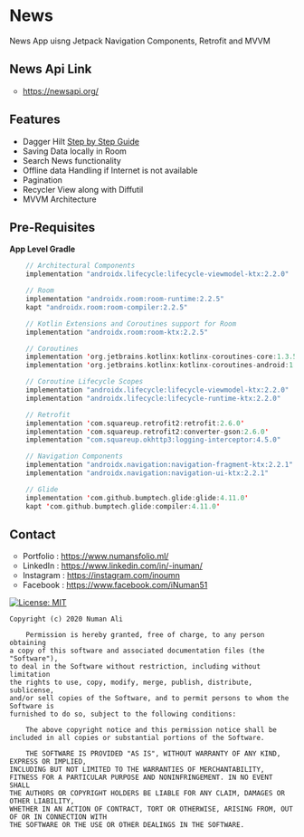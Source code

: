 # News
News App uisng Jetpack Navigation Components, Retrofit and MVVM

## News Api Link
<p align="left">
<ul style="list-style-type:circle;">
  <li><a href="https://newsapi.org/">https://newsapi.org/</a>
</ul></p>


## Features
- Dagger Hilt   [Step by Step Guide](https://blog.mindorks.com/dagger-hilt-tutorial)
- Saving Data locally in Room
- Search News functionality
- Offline data Handling if Internet is not available
- Pagination
- Recycler View along with Diffutil
- MVVM Architecture 


## Pre-Requisites

**App Level Gradle**
```kotlin
    // Architectural Components
    implementation "androidx.lifecycle:lifecycle-viewmodel-ktx:2.2.0"

    // Room
    implementation "androidx.room:room-runtime:2.2.5"
    kapt "androidx.room:room-compiler:2.2.5"

    // Kotlin Extensions and Coroutines support for Room
    implementation "androidx.room:room-ktx:2.2.5"

    // Coroutines
    implementation 'org.jetbrains.kotlinx:kotlinx-coroutines-core:1.3.5'
    implementation 'org.jetbrains.kotlinx:kotlinx-coroutines-android:1.3.5'

    // Coroutine Lifecycle Scopes
    implementation "androidx.lifecycle:lifecycle-viewmodel-ktx:2.2.0"
    implementation "androidx.lifecycle:lifecycle-runtime-ktx:2.2.0"

    // Retrofit
    implementation 'com.squareup.retrofit2:retrofit:2.6.0'
    implementation 'com.squareup.retrofit2:converter-gson:2.6.0'
    implementation "com.squareup.okhttp3:logging-interceptor:4.5.0"

    // Navigation Components
    implementation "androidx.navigation:navigation-fragment-ktx:2.2.1"
    implementation "androidx.navigation:navigation-ui-ktx:2.2.1"

    // Glide
    implementation 'com.github.bumptech.glide:glide:4.11.0'
    kapt 'com.github.bumptech.glide:compiler:4.11.0'

```


## Contact
<p align="left">
<ul style="list-style-type:circle;">
  <li>Portfolio  : <a href="https://www.numansfolio.ml/">https://www.numansfolio.ml/</a>
  <li>LinkedIn  : <a href="https://www.linkedin.com/in/-inuman/">https://www.linkedin.com/in/-inuman/</a>
  <li>Instagram : <a href="https://instagram.com/inoumn">https://instagram.com/inoumn</a></li>
  <li>Facebook  : <a href="https://www.facebook.com/iNuman51">https://www.facebook.com/iNuman51</a></li>
</ul></p>

[![License: MIT](https://img.shields.io/badge/License-MIT-yellow.svg)](https://github.com/iNuman/QuizApp/LICENSE.md)

```
Copyright (c) 2020 Numan Ali

    Permission is hereby granted, free of charge, to any person obtaining 
a copy of this software and associated documentation files (the "Software"),
to deal in the Software without restriction, including without limitation 
the rights to use, copy, modify, merge, publish, distribute, sublicense, 
and/or sell copies of the Software, and to permit persons to whom the Software is 
furnished to do so, subject to the following conditions:

    The above copyright notice and this permission notice shall be 
included in all copies or substantial portions of the Software.

    THE SOFTWARE IS PROVIDED "AS IS", WITHOUT WARRANTY OF ANY KIND, EXPRESS OR IMPLIED, 
INCLUDING BUT NOT LIMITED TO THE WARRANTIES OF MERCHANTABILITY,
FITNESS FOR A PARTICULAR PURPOSE AND NONINFRINGEMENT. IN NO EVENT SHALL 
THE AUTHORS OR COPYRIGHT HOLDERS BE LIABLE FOR ANY CLAIM, DAMAGES OR OTHER LIABILITY,
WHETHER IN AN ACTION OF CONTRACT, TORT OR OTHERWISE, ARISING FROM, OUT OF OR IN CONNECTION WITH 
THE SOFTWARE OR THE USE OR OTHER DEALINGS IN THE SOFTWARE. 
```

